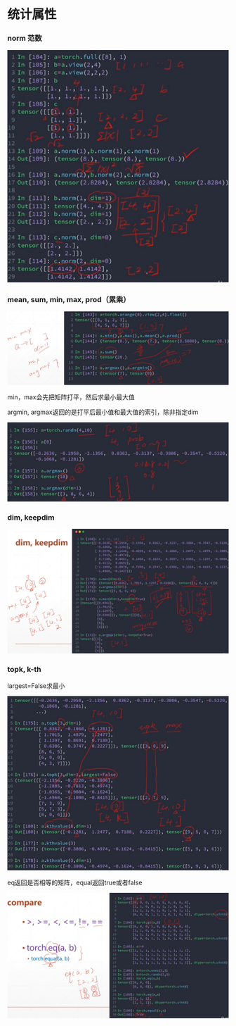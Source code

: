 # 统计属性

### norm 范数

![](image/image_9FNOp6aB1W.png)

### mean, sum, min, max, prod（累乘）

![](image/image_G4AUzJrigQ.png)

min，max会先把矩阵打平，然后求最小最大值

argmin, argmax返回的是打平后最小值和最大值的索引，除非指定dim

![](image/image_X1T3-yz_PG.png)

### dim, keepdim

![](image/image_jAyFXR7a73.png)

### topk, k-th

largest=False求最小

![](image/image_7PD4NO35BU.png)

eq返回是否相等的矩阵，equal返回true或者false

![](image/image_3BYCWwgo1h.png)
